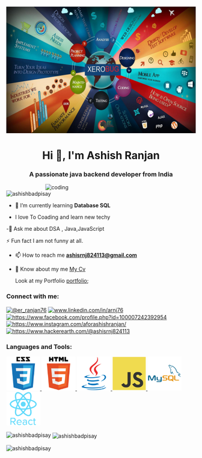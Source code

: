  ![](https://github.com/Ashishbadpisay/Ashishbadpisay/blob/main/logo.jpg)
 <h1 align="center">Hi 👋, I'm Ashish Ranjan</h1>
<h3 align="center">A passionate java backend developer from India</h3>
<img align="right" alt="coding" width ="400" src="https://user-images.githubusercontent.com/55389276/140866485-8fb1c876-9a8f-4d6a-98dc-08c4981eaf70.gif">

<p align="left"> <img src="https://komarev.com/ghpvc/?username=ashishbadpisay&label=Profile%20views&color=0e75b6&style=flat" alt="ashishbadpisay" /> </p>

- 🌱 I’m currently learning **Database SQL**
 
-  I love To Coading and learn new  techy <br>
 
-💬 Ask me about DSA , Java,JavaScript

⚡ Fun fact I am not funny at all.

- 📫 How to reach me **ashisrnj824113@gmail.com**

- 📄 Know about my me [My Cv](https://drive.google.com/file/d/1euiFX1pCFSW-3XCpq8Bg0RJcDV6dNoOb/view?usp=sharing)
 
  Look at my Portfolio [portfolio](https://ashishbadpisay.github.io/);

<h3 align="left">Connect with me:</h3>
<p align="left">
<a href="https://twitter.com/@er_ranjan76" target="blank"><img align="center" src="https://raw.githubusercontent.com/rahuldkjain/github-profile-readme-generator/master/src/images/icons/Social/twitter.svg" alt="@er_ranjan76" height="30" width="40" /></a>
<a href="https://linkedin.com/in/www.linkedin.com/in/arnj76" target="blank"><img align="center" src="https://raw.githubusercontent.com/rahuldkjain/github-profile-readme-generator/master/src/images/icons/Social/linked-in-alt.svg" alt="www.linkedin.com/in/arnj76" height="30" width="40" /></a>
<a href="https://fb.com/https://www.facebook.com/profile.php?id=100007242392954" target="blank"><img align="center" src="https://raw.githubusercontent.com/rahuldkjain/github-profile-readme-generator/master/src/images/icons/Social/facebook.svg" alt="https://www.facebook.com/profile.php?id=100007242392954" height="30" width="40" /></a>
<a href="https://instagram.com/https://www.instagram.com/aforashishranjan/" target="blank"><img align="center" src="https://raw.githubusercontent.com/rahuldkjain/github-profile-readme-generator/master/src/images/icons/Social/instagram.svg" alt="https://www.instagram.com/aforashishranjan/" height="30" width="40" /></a>
<a href="https://www.hackerearth.com/https://www.hackerearth.com/@ashisrnj824113" target="blank"><img align="center" src="https://raw.githubusercontent.com/rahuldkjain/github-profile-readme-generator/master/src/images/icons/Social/hackerearth.svg" alt="https://www.hackerearth.com/@ashisrnj824113" height="30" width="40" /></a>
</p>

<h3 align="left">Languages and Tools:</h3>
<p align="left" justify-content="space-between" > <a href="https://www.w3schools.com/css/" target="_blank" rel="noreferrer"> <img src="https://raw.githubusercontent.com/devicons/devicon/master/icons/css3/css3-original-wordmark.svg" alt="css3" width="90" height="90"/> </a> <a href="https://www.w3.org/html/" target="_blank" rel="noreferrer"> <img src="https://raw.githubusercontent.com/devicons/devicon/master/icons/html5/html5-original-wordmark.svg" alt="html5" width="90" height="90"/> </a> <a href="https://www.java.com" target="_blank" rel="noreferrer"> <img src="https://raw.githubusercontent.com/devicons/devicon/master/icons/java/java-original.svg" alt="java" width="90" height="90"/> </a> <a href="https://developer.mozilla.org/en-US/docs/Web/JavaScript" target="_blank" rel="noreferrer"> <img src="https://raw.githubusercontent.com/devicons/devicon/master/icons/javascript/javascript-original.svg" alt="javascript" width="90" height="90"/> </a> <a href="https://www.mysql.com/" target="_blank" rel="noreferrer"> <img src="https://raw.githubusercontent.com/devicons/devicon/master/icons/mysql/mysql-original-wordmark.svg" alt="mysql" width="90" height="90"/> </a> <a href="https://reactjs.org/" target="_blank" rel="noreferrer"> <img src="https://raw.githubusercontent.com/devicons/devicon/master/icons/react/react-original-wordmark.svg" alt="react" width="90" height="90"/> </a> </p>

<p><img align="left" src="https://github-readme-stats.vercel.app/api/top-langs?username=ashishbadpisay&show_icons=true&locale=en&layout=compact" alt="ashishbadpisay" /></p>

<p>&nbsp;<img align="center" src="https://github-readme-stats.vercel.app/api?username=ashishbadpisay&show_icons=true&locale=en" alt="ashishbadpisay" /></p>

<p><img align="center" src="https://github-readme-streak-stats.herokuapp.com/?user=ashishbadpisay&" alt="ashishbadpisay" /></p>

